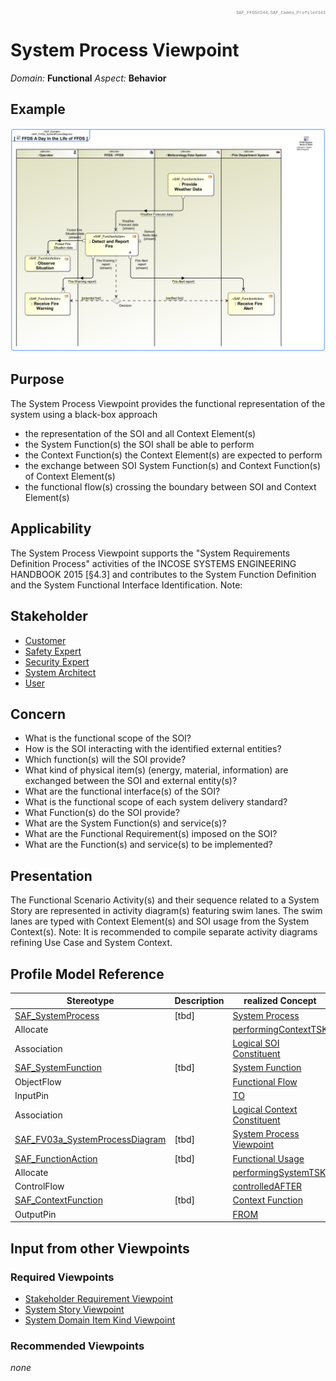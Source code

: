 <div style="text-align: right; font-family: courier; color:gray;font-size: 50%">SAF_FFDS#244,SAF_Cameo_Profile#343</div>

# System Process Viewpoint
*Domain:* **Functional** *Aspect:* **Behavior**
## Example
![FFDS A Day in the Life of FFDS](../diagrams/FFDS-A-Day-in-the-Life-of-FFDS.svg)
## Purpose
The System Process Viewpoint provides the functional representation of the system using a black-box approach
* the representation of the SOI and all Context Element(s)
* the System Function(s) the SOI shall be able to perform
* the Context Function(s) the Context Element(s) are expected to perform
* the exchange between SOI System Function(s) and Context Function(s) of Context Element(s)
* the functional flow(s) crossing the boundary between SOI and Context Element(s)

## Applicability
The System Process Viewpoint supports the "System Requirements Definition Process" activities of the INCOSE SYSTEMS ENGINEERING HANDBOOK 2015 [§4.3] and contributes to the System Function Definition and the System Functional Interface Identification.
Note:
## Stakeholder
* [Customer](../stakeholders.md#Customer)
* [Safety Expert](../stakeholders.md#Safety-Expert)
* [Security Expert](../stakeholders.md#Security-Expert)
* [System Architect](../stakeholders.md#System-Architect)
* [User](../stakeholders.md#User)
## Concern
* What is the functional scope of the SOI?
* How is the SOI interacting with the identified external entities?
* Which function(s) will the SOI provide?
* What kind of physical item(s) (energy, material, information) are exchanged between the SOI and external entity(s)?
* What are the functional interface(s) of the SOI?
* What is the functional scope of each system delivery standard?
* What Function(s) do the SOI provide?
* What are the System Function(s) and service(s)?
* What are the Functional Requirement(s) imposed on the SOI?
* What are the Function(s) and service(s) to be implemented?
## Presentation
The Functional Scenario Activity(s) and their sequence related to a System Story are represented in activity diagram(s) featuring swim lanes. The swim lanes are typed with Context Element(s) and SOI usage from the System Context(s). 
Note: It is recommended to compile separate activity diagrams refining Use Case and System Context.

## Profile Model Reference
|Stereotype | Description|realized Concept
|---|---|---|
|[SAF_SystemProcess](../stereotypes.md#SAF_SystemProcess)|[tbd]|[System Process](../concepts.md#System-Process)|
|Allocate||[performingContextTSK](../concepts.md#performingContextTSK)|
|Association||[Logical SOI Constituent](../concepts.md#Logical-SOI-Constituent)|
|[SAF_SystemFunction](../stereotypes.md#SAF_SystemFunction)|[tbd]|[System Function](../concepts.md#System-Function)|
|ObjectFlow||[Functional Flow](../concepts.md#Functional-Flow)|
|InputPin||[TO](../concepts.md#TO)|
|Association||[Logical Context Constituent](../concepts.md#Logical-Context-Constituent)|
|[SAF_FV03a_SystemProcessDiagram](../stereotypes.md#SAF_FV03a_SystemProcessDiagram)|[tbd]|[System Process Viewpoint](../concepts.md#System-Process-Viewpoint)|
|[SAF_FunctionAction](../stereotypes.md#SAF_FunctionAction)|[tbd]|[Functional Usage](../concepts.md#Functional-Usage)|
|Allocate||[performingSystemTSK](../concepts.md#performingSystemTSK)|
|ControlFlow||[controlledAFTER](../concepts.md#controlledAFTER)|
|[SAF_ContextFunction](../stereotypes.md#SAF_ContextFunction)|[tbd]|[Context Function](../concepts.md#Context-Function)|
|OutputPin||[FROM](../concepts.md#FROM)|
## Input from other Viewpoints
### Required Viewpoints
* [Stakeholder Requirement Viewpoint](Stakeholder-Requirement-Viewpoint.md)
* [System Story Viewpoint](System-Story-Viewpoint.md)
* [System Domain Item Kind Viewpoint](System-Domain-Item-Kind-Viewpoint.md)
### Recommended Viewpoints
*none*
